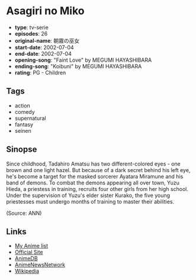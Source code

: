 # Asagiri no Miko

-   **type**: tv-serie
-   **episodes**: 26
-   **original-name**: 朝霧の巫女
-   **start-date**: 2002-07-04
-   **end-date**: 2002-07-04
-   **opening-song**: "Faint Love" by MEGUMI HAYASHIBARA
-   **ending-song**: "Koibuni" by MEGUMI HAYASHIBARA
-   **rating**: PG - Children

## Tags

-   action
-   comedy
-   supernatural
-   fantasy
-   seinen

## Sinopse

Since childhood, Tadahiro Amatsu has two different-colored eyes - one brown and one light hazel. But because of a dark secret behind his left eye, he's become a target for the masked sorcerer Ayatara Miramune and his band of demons. To combat the demons appearing all over town, Yuzu Hieda, a priestess in training, recruits four other girls from her high school. Under the supervision of Yuzu's elder sister Kurako, the five young priestesses must undergo months of training to master their abilities.

(Source: ANN)

## Links

-   [My Anime list](https://myanimelist.net/anime/231/Asagiri_no_Miko)
-   [Official Site](http://www.starchild.co.jp/special/asagiri/)
-   [AnimeDB](http://anidb.info/perl-bin/animedb.pl?show=anime&aid=124)
-   [AnimeNewsNetwork](http://www.animenewsnetwork.com/encyclopedia/anime.php?id=1128)
-   [Wikipedia](http://en.wikipedia.org/wiki/Shrine_of_the_Morning_Mist)

